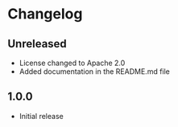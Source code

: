 # Changelog

## Unreleased

* License changed to Apache 2.0
* Added documentation in the README.md file

## 1.0.0

* Initial release